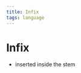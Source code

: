 ```yaml
---
title: Infix
tags: language
---
```


# Infix
- inserted inside the stem
































































